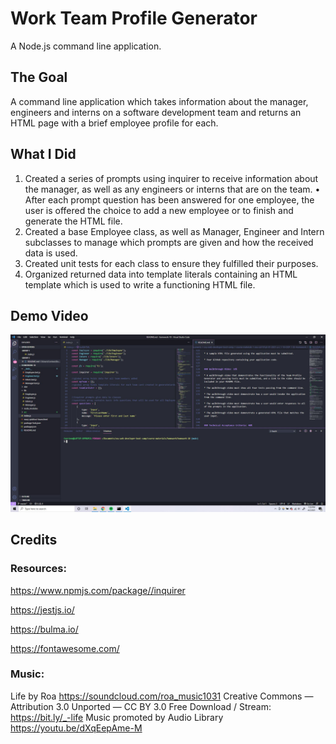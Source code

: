 # Work Team Profile Generator
A Node.js command line application.

## The Goal
A command line application which takes information about the manager, engineers and interns on a software development team and returns an HTML page with a brief employee profile for each.

## What I Did 
1. Created a series of prompts using inquirer to receive information about the manager, as well as any engineers or interns that are on the team. 
  • After each prompt question has been answered for one employee, the user is offered the choice to add a new employee or to finish and generate the HTML file.
2. Created a base Employee class, as well as Manager, Engineer and Intern subclasses to manage which prompts are given and how the received data is used.
3. Created unit tests for each class to ensure they fulfilled their purposes.
4. Organized returned data into template literals containing an HTML template which is used to write a functioning HTML file.

## Demo Video
[![Demo Video](https://github.com/CorrinneW/Team-Profile-HTML-Page-Generator/blob/main/assets/Slide_1.jpg)](https://www.youtube.com/watch?v=z_v2XS58nZI "Demo for Team Profile HTML Page Generator")

## Credits
### Resources:
https://www.npmjs.com/package//inquirer

https://jestjs.io/

https://bulma.io/

https://fontawesome.com/

### Music:
Life by Roa https://soundcloud.com/roa_music1031
Creative Commons — Attribution 3.0 Unported — CC BY 3.0
Free Download / Stream: https://bit.ly/_-life
Music promoted by Audio Library https://youtu.be/dXqEepAme-M
